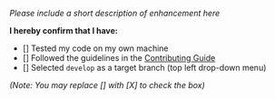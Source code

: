 *Please include a short description of enhancement here*

**I hereby confirm that I have:**

- [] Tested my code on my own machine
- [] Followed the guidelines in the [Contributing Guide](https://opencobra.github.io/cobratoolbox/docs/contributing.html)
- [] Selected `develop` as a target branch (top left drop-down menu)

*(Note: You may replace [] with [X] to check the box)*
